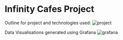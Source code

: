 # Infinity Cafes Project


Outline for project and technologies used:
![project](https://i.imgur.com/mH8jcIF.png)


Data Visualisations generated using Grafana
![grafana](https://trello-attachments.s3.amazonaws.com/5f7eee9630a75f2dc67d82ae/5f8d5dc6396bf47f9ed36059/2a59466dc5ee373410042bee6a6e86f6/image.png)
